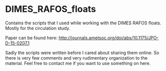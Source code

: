 # DIMES_RAFOS_floats
Contains the scripts that I used while working with the DIMES RAFOS floats. Mostly for the circulation study.

Paper can be found here:
http://journals.ametsoc.org/doi/abs/10.1175/JPO-D-15-0207.1 

Sadly the scripts were written before I cared about sharing them online. So there is very few comments and very rudimentary organization to the material. Feel free to contact me if you want to use something on here. 
